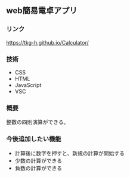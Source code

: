 ## web簡易電卓アプリ

### リンク
https://tkg-h.github.io/Calculator/

### 技術
+ CSS
+ HTML
+ JavaScript
+ VSC

### 概要
整数の四則演算ができる。

### 今後追加したい機能
+ 計算後に数字を押すと、新規の計算が開始する
+ 少数の計算ができる
+ 負数の計算ができる
